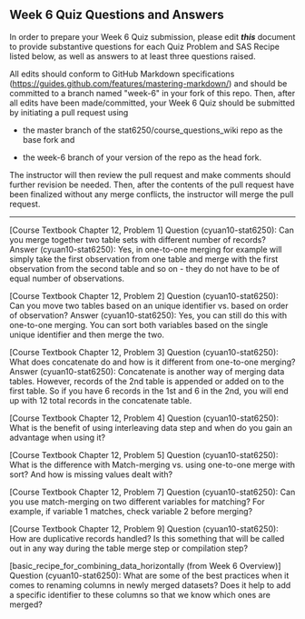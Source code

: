 ## Week 6 Quiz Questions and Answers

In order to prepare your Week 6 Quiz submission, please edit ***this*** document to provide substantive questions for each Quiz Problem and SAS Recipe listed below, as well as answers to at least three questions raised.

All edits should conform to GitHub Markdown specifications (https://guides.github.com/features/mastering-markdown/) and should be committed to a branch named "week-6" in your fork of this repo. Then, after all edits have been made/committed, your Week 6 Quiz should be submitted by initiating a pull request using

- the master branch of the stat6250/course_questions_wiki repo as the base fork and

- the week-6 branch of your version of the repo as the head fork.

The instructor will then review the pull request and make comments should further revision be needed. Then, after the contents of the pull request have been finalized without any merge conflicts, the instructor will merge the pull request.

********************************************************************************



[Course Textbook Chapter 12, Problem 1]
Question (cyuan10-stat6250): Can you merge together two table sets with different number of records? 
Answer (cyuan10-stat6250): Yes, in one-to-one merging for example will simply take the first observation from one table and merge with the first observation from the second table and so on - they do not have to be of equal number of observations.



[Course Textbook Chapter 12, Problem 2]
Question (cyuan10-stat6250): Can you move two tables based on an unique identifier vs. based on order of observation?
Answer (cyuan10-stat6250): Yes, you can still do this with one-to-one merging. You can sort both variables based on the single unique identifier and then merge the two.



[Course Textbook Chapter 12, Problem 3]
Question (cyuan10-stat6250): What does concatenate do and how is it different from one-to-one merging?
Answer (cyuan10-stat6250): Concatenate is another way of merging data tables. However, records of the 2nd table is appended or added on to the first table. So if you have 6 records in the 1st and 6 in the 2nd, you will end up with 12 total records in the concatenate table.



[Course Textbook Chapter 12, Problem 4]
Question (cyuan10-stat6250): What is the benefit of using interleaving data step and when do you gain an advantage when using it?



[Course Textbook Chapter 12, Problem 5]
Question (cyuan10-stat6250): What is the difference with Match-merging vs. using one-to-one merge with sort? And how is missing values dealt with?



[Course Textbook Chapter 12, Problem 7]
Question (cyuan10-stat6250): Can you use match-merging on two different variables for matching? For example, if variable 1 matches, check variable 2 before merging?



[Course Textbook Chapter 12, Problem 9]
Question (cyuan10-stat6250): How are duplicative records handled? Is this something that will be called out in any way during the table merge step or compilation step?



[basic_recipe_for_combining_data_horizontally (from Week 6 Overview)]
Question (cyuan10-stat6250): What are some of the best practices when it comes to renaming columns in newly merged datasets? Does it help to add a specific identifier to these columns so that we know which ones are merged?
